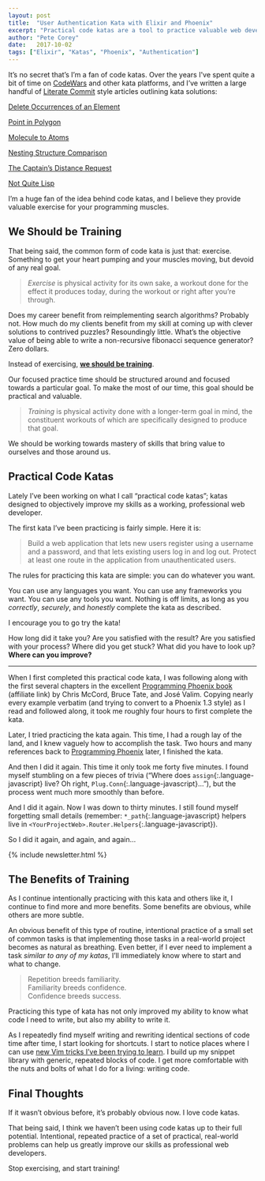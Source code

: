 ```yaml
---
layout: post
title:  "User Authentication Kata with Elixir and Phoenix"
excerpt: "Practical code katas are a tool to practice valuable web development skills in an applicable way. Start practicing with this user authentication kata."
author: "Pete Corey"
date:   2017-10-02
tags: ["Elixir", "Katas", "Phoenix", "Authentication"]
---
```


It’s no secret that’s I’m a fan of code katas. Over the years I've spent quite a bit of time on [CodeWars](https://www.codewars.com/users/pcorey) and other kata platforms, and I’ve written a large handful of [Literate Commit](http://www.east5th.co/blog/2016/07/11/literate-commits/) style articles outlining kata solutions:

[Delete Occurrences of an Element](http://www.east5th.co/blog/2016/07/11/delete-occurrences-of-an-element/)

[Point in Polygon](http://www.east5th.co/blog/2016/07/20/point-in-polygon/)

[Molecule to Atoms](http://www.east5th.co/blog/2016/07/27/molecule-to-atoms/)

[Nesting Structure Comparison](http://www.east5th.co/blog/2016/08/03/nesting-structure-comparison/)

[The Captain’s Distance Request](http://www.east5th.co/blog/2016/08/10/the-captains-distance-request/)

[Not Quite Lisp](http://www.east5th.co/blog/2016/08/17/advent-of-code-not-quite-lisp/)

I’m a huge fan of the idea behind code katas, and I believe they provide valuable exercise for your programming muscles.

## We Should be Training

That being said, the common form of code kata is just that: exercise. Something to get your heart pumping and your muscles moving, but devoid of any real goal.

> _Exercise_ is physical activity for its own sake, a workout done for the effect it produces today, during the workout or right after you’re through.

Does my career benefit from reimplementing search algorithms? Probably not. How much do my clients benefit from my skill at coming up with clever solutions to contrived puzzles? Resoundingly little. What’s the objective value of being able to write a non-recursive fibonacci sequence generator? Zero dollars.

Instead of exercising, [__we should be training__](https://startingstrength.com/article/training_vs_exercise).

Our focused practice time should be structured around and focused towards a particular goal. To make the most of our time, this goal should be practical and valuable.

> _Training_ is physical activity done with a longer-term goal in mind, the constituent workouts of which are specifically designed to produce that goal.

We should be working towards mastery of skills that bring value to ourselves and those around us.

## Practical Code Katas

Lately I’ve been working on what I call “practical code katas”; katas designed to objectively improve my skills as a working, professional web developer.

The first kata I’ve been practicing is fairly simple. Here it is:

> Build a web application that lets new users register using a username and a password, and that lets existing users log in and log out. Protect at least one route in the application from unauthenticated users.

The rules for practicing this kata are simple: you can do whatever you want.

You can use any languages you want. You can use any frameworks you want. You can use any tools you want. Nothing is off limits, as long as you _correctly_, _securely_, and _honestly_ complete the kata as described.

I encourage you to go try the kata!

How long did it take you? Are you satisfied with the result? Are you satisfied with your process? Where did you get stuck? What did you have to look up? __Where can you improve?__

---- 

When I first completed this practical code kata, I was following along with the first several chapters in the excellent [Programming Phoenix book](https://www.amazon.com/gp/product/1680501453/ref=as_li_qf_sp_asin_il_tl?ie=UTF8&tag=east5th-20&camp=1789&creative=9325&linkCode=as2&creativeASIN=1680501453&linkId=78f707b571ae0a71194d29b71b606191) (affiliate link) by Chris McCord, Bruce Tate, and José Valim. Copying nearly every example verbatim (and trying to convert to a Phoenix 1.3 style) as I read and followed along, it took me roughly four hours to first complete the kata.

Later, I tried practicing the kata again. This time, I had a rough lay of the land, and I knew vaguely how to accomplish the task. Two hours and many references back to [Programming Phoenix](https://www.amazon.com/gp/product/1680501453/ref=as_li_qf_sp_asin_il_tl?ie=UTF8&tag=east5th-20&camp=1789&creative=9325&linkCode=as2&creativeASIN=1680501453&linkId=78f707b571ae0a71194d29b71b606191) later, I finished the kata.

And then I did it again. This time it only took me forty five minutes. I found myself stumbling on a few pieces of trivia (“Where does `assign`{:.language-javascript} live? Oh right, `Plug.Conn`{:.language-javascript}…”), but the process went much more smoothly than before.

And I did it again. Now I was down to thirty minutes. I still found myself forgetting small details (remember: `*_path`{:.language-javascript} helpers live in `<YourProjectWeb>.Router.Helpers`{:.language-javascript}).

So I did it again, and again, and again…

{% include newsletter.html %}

## The Benefits of Training

As I continue intentionally practicing with this kata and others like it, I continue to find more and more benefits. Some benefits are obvious, while others are more subtle.

An obvious benefit of this type of routine, intentional practice of a small set of common tasks is that implementing those tasks in a real-world project becomes as natural as breathing. Even better, if I ever need to implement a task _similar to any of my katas_, I’ll immediately know where to start and what to change.

> Repetition breeds familiarity. <br/>Familiarity breeds confidence. <br/>Confidence breeds success.

Practicing this type of kata has not only improved my ability to know what code I need to write, but also my ability to write it.

As I repeatedly find myself writing and rewriting identical sections of code time after time, I start looking for shortcuts. I start to notice places where I can use [new Vim tricks I’ve been trying to learn](https://www.youtube.com/watch?v=ke7SfUFvvxo&feature=youtu.be&t=2m19s). I build up my snippet library with generic, repeated blocks of code. I get more comfortable with the nuts and bolts of what I do for a living: writing code.

## Final Thoughts

If it wasn’t obvious before, it’s probably obvious now. I love code katas.

That being said, I think we haven’t been using code katas up to their full potential. Intentional, repeated practice of a set of practical, real-world problems can help us greatly improve our skills as professional web developers.

Stop exercising, and start training!
